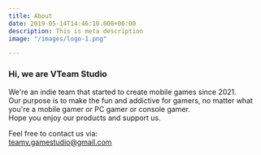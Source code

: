 ```yaml
---
title: About
date: 2019-05-14T14:46:10.000+06:00
description: This is meta description
image: "/images/logo-1.png"

---
```

### Hi, we are **VTeam Studio**

We're an indie team that started to create mobile games since 2021.  
Our purpose is to make the fun and addictive for gamers, no matter what you're a mobile gamer or PC gamer or console gamer.  
Hope you enjoy our products and support us.

Feel free to contact us via:  
teamv.gamestudio@gmail.com